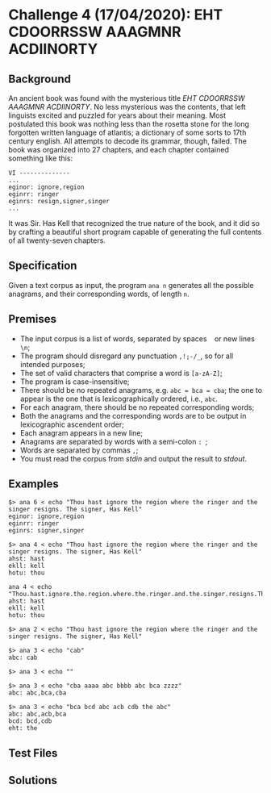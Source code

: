 # Challenge 4 (17/04/2020): EHT CDOORRSSW AAAGMNR ACDIINORTY

## Background

An ancient book was found with the mysterious title _EHT CDOORRSSW AAAGMNR ACDIINORTY_. No less mysterious was the contents, that left linguists excited and puzzled for years about their meaning. Most postulated this book was nothing less than the rosetta stone for the long forgotten written language of atlantis; a dictionary of some sorts to 17th century english. All attempts to decode its grammar, though, failed. The book was organized into 27 chapters, and each chapter contained something like this:

```
VI --------------
...
eginor: ignore,region 
eginrr: ringer
eginrs: resign,signer,singer
...
```

It was Sir. Has Kell that recognized the true nature of the book, and it did so by crafting a beautiful short program capable of generating the full contents of all twenty-seven chapters.

## Specification

Given a text corpus as input, the program `ana n` generates all the possible anagrams, and their corresponding words, of length `n`. 

## Premises

- The input corpus is a list of words, separated by spaces ` ` or new lines `\n`;
- The program should disregard any punctuation `,!;-/_`, so for all intended purposes;
- The set of valid characters that comprise a word is `[a-zA-Z]`;
- The program is case-insensitive;
- There should be no repeated anagrams, e.g. `abc = bca = cba`; the one to appear is the one that is lexicographically ordered, i.e., `abc`.
- For each anagram, there should be no repeated corresponding words;
- Both the anagrams and the corresponding words are to be output in lexicographic ascendent order;
- Each anagram appears in a new line;
- Anagrams are separated by words with a semi-colon `: `;
- Words are separated by commas `,`; 
- You must read the corpus from _stdin_ and output the result to _stdout_.

## Examples

```
$> ana 6 < echo "Thou hast ignore the region where the ringer and the singer resigns. The signer, Has Kell"
eginor: ignore,region 
eginrr: ringer
eginrs: signer,singer
```

```
$> ana 4 < echo "Thou hast ignore the region where the ringer and the singer resigns. The signer, Has Kell"
ahst: hast
ekll: kell
hotu: thou
```

```
ana 4 < echo "Thou.hast.ignore.the.region.where.the.ringer.and.the.singer.resigns.The.signer,Has.Kell!"
ahst: hast
ekll: kell
hotu: thou
```

```
$> ana 2 < echo "Thou hast ignore the region where the ringer and the singer resigns. The signer, Has Kell"
```

```
$> ana 3 < echo "cab"
abc: cab
```

```
$> ana 3 < echo ""
```

```
$> ana 3 < echo "cba aaaa abc bbbb abc bca zzzz"
abc: abc,bca,cba
```

```
$> ana 3 < echo "bca bcd abc acb cdb the abc"
abc: abc,acb,bca
bcd: bcd,cdb
eht: the
```

## Test Files

## Solutions
